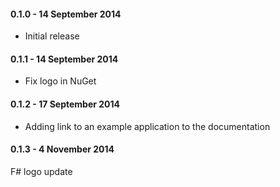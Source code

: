 #### 0.1.0 - 14 September 2014
* Initial release

#### 0.1.1 - 14 September 2014
* Fix logo in NuGet

#### 0.1.2 - 17 September 2014
* Adding link to an example application to the documentation

#### 0.1.3 - 4 November 2014
F# logo update